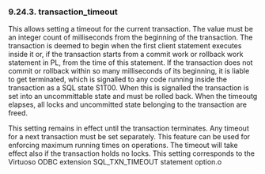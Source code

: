 <div>

<div>

<div>

<div>

### 9.24.3. transaction_timeout

</div>

</div>

</div>

This allows setting a timeout for the current transaction. The value
must be an integer count of milliseconds from the beginning of the
transaction. The transaction is deemed to begin when the first client
statement executes inside it or, if the transaction starts from a commit
work or rollback work statement in PL, from the time of this statement.
If the transaction does not commit or rollback within so many
milliseconds of its beginning, it is liable to get terminated, which is
signalled to any code running inside the transaction as a SQL state
S1T00. When this is signalled the transaction is set into an
uncommittable state and must be rolled back. When the timeoutg elapses,
all locks and uncommitted state belonging to the transaction are freed.

This setting remains in effect until the transaction terminates. Any
timeout for a next transaction must be set separately. This feature can
be used for enforcing maximum running times on operations. The timeout
will take effect also if the transaction holds no locks. This setting
corresponds to the Virtuoso ODBC extension SQL_TXN_TIMEOUT statement
option.o

</div>
